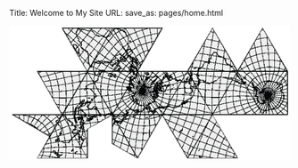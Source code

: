 Title: Welcome to My Site
URL:
save_as: pages/home.html



<img style="display: block;
    margin-left: auto;
    margin-right: auto;" src="../images/cabecera.jpg">
